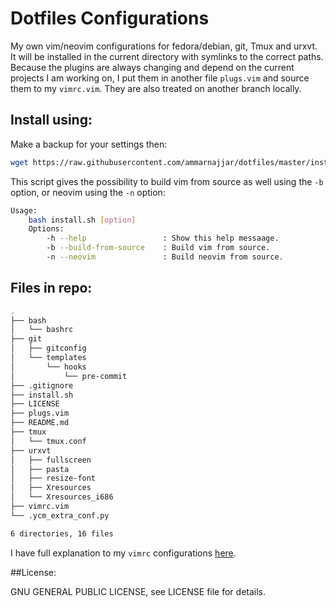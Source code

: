 # Dotfiles Configurations

My own vim/neovim configurations for fedora/debian, git, Tmux and urxvt.  
It will be installed in the current directory with symlinks to the correct paths.  
Because the plugins are always changing and depend on the current projects I am working on, I put them in another file `plugs.vim` and source them to my `vimrc.vim`. They are also treated on another branch locally.

## Install using: 

Make a backup for your settings then:

```bash
wget https://raw.githubusercontent.com/ammarnajjar/dotfiles/master/install.sh && bash install.sh
```
This script gives the possibility to build vim from source as well using the `-b` option, or neovim using the `-n` option:

```bash
Usage:
    bash install.sh [option]
    Options:
        -h --help                 : Show this help messaage.
        -b --build-from-source    : Build vim from source.
        -n --neovim               : Build neovim from source.
```

## Files in repo:

```bash
.
├── bash
│   └── bashrc
├── git
│   ├── gitconfig
│   └── templates
│       └── hooks
│           └── pre-commit
├── .gitignore
├── install.sh
├── LICENSE
├── plugs.vim
├── README.md
├── tmux
│   └── tmux.conf
├── urxvt
│   ├── fullscreen
│   ├── pasta
│   ├── resize-font
│   ├── Xresources
│   └── Xresources_i686
├── vimrc.vim
└── .ycm_extra_conf.py

6 directories, 16 files
```

I have full explanation to my `vimrc` configurations [here](https://ammarnajjar.github.io/editors/2016/06/19/Vimrc-Adventure/).  

##License:

GNU GENERAL PUBLIC LICENSE, see LICENSE file for details.
